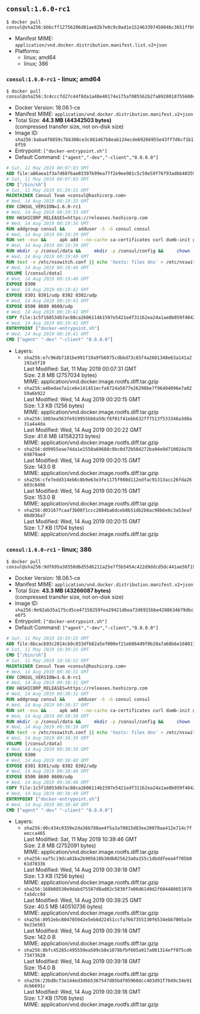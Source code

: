 ## `consul:1.6.0-rc1`

```console
$ docker pull consul@sha256:bbbcff12756286d81ae82b7e0c9c0ad1e152463397450846c3651ffb94069064
```

-	Manifest MIME: `application/vnd.docker.distribution.manifest.list.v2+json`
-	Platforms:
	-	linux; amd64
	-	linux; 386

### `consul:1.6.0-rc1` - linux; amd64

```console
$ docker pull consul@sha256:3c4cccfd27c44f8da1a48e40174e175af085562b2fa8928018755600cb10cf69
```

-	Docker Version: 18.06.1-ce
-	Manifest MIME: `application/vnd.docker.distribution.manifest.v2+json`
-	Total Size: **44.3 MB (44342503 bytes)**  
	(compressed transfer size, not on-disk size)
-	Image ID: `sha256:baba4f8859c7bb308ce3c861467b8eab124ecde69266955e43ff7d6cf1b18f59`
-	Entrypoint: `["docker-entrypoint.sh"]`
-	Default Command: `["agent","-dev","-client","0.0.0.0"]`

```dockerfile
# Sat, 11 May 2019 00:07:03 GMT
ADD file:a86aea1f3a7d68f6ae03397b99ea77f2e9ee901c5c59e59f76f93adbb4035913 in / 
# Sat, 11 May 2019 00:07:03 GMT
CMD ["/bin/sh"]
# Sat, 11 May 2019 01:39:31 GMT
MAINTAINER Consul Team <consul@hashicorp.com>
# Wed, 14 Aug 2019 00:19:33 GMT
ENV CONSUL_VERSION=1.6.0-rc1
# Wed, 14 Aug 2019 00:19:33 GMT
ENV HASHICORP_RELEASES=https://releases.hashicorp.com
# Wed, 14 Aug 2019 00:19:34 GMT
RUN addgroup consul &&     adduser -S -G consul consul
# Wed, 14 Aug 2019 00:19:39 GMT
RUN set -eux &&     apk add --no-cache ca-certificates curl dumb-init gnupg libcap openssl su-exec iputils jq &&     gpg --keyserver pgp.mit.edu --recv-keys 91A6E7F85D05C65630BEF18951852D87348FFC4C &&     mkdir -p /tmp/build &&     cd /tmp/build &&     apkArch="$(apk --print-arch)" &&     case "${apkArch}" in         aarch64) consulArch='arm64' ;;         armhf) consulArch='arm' ;;         x86) consulArch='386' ;;         x86_64) consulArch='amd64' ;;         *) echo >&2 "error: unsupported architecture: ${apkArch} (see ${HASHICORP_RELEASES}/consul/${CONSUL_VERSION}/)" && exit 1 ;;     esac &&     wget ${HASHICORP_RELEASES}/consul/${CONSUL_VERSION}/consul_${CONSUL_VERSION}_linux_${consulArch}.zip &&     wget ${HASHICORP_RELEASES}/consul/${CONSUL_VERSION}/consul_${CONSUL_VERSION}_SHA256SUMS &&     wget ${HASHICORP_RELEASES}/consul/${CONSUL_VERSION}/consul_${CONSUL_VERSION}_SHA256SUMS.sig &&     gpg --batch --verify consul_${CONSUL_VERSION}_SHA256SUMS.sig consul_${CONSUL_VERSION}_SHA256SUMS &&     grep consul_${CONSUL_VERSION}_linux_${consulArch}.zip consul_${CONSUL_VERSION}_SHA256SUMS | sha256sum -c &&     unzip -d /bin consul_${CONSUL_VERSION}_linux_${consulArch}.zip &&     cd /tmp &&     rm -rf /tmp/build &&     apk del gnupg openssl &&     rm -rf /root/.gnupg &&     consul version
# Wed, 14 Aug 2019 00:19:39 GMT
RUN mkdir -p /consul/data &&     mkdir -p /consul/config &&     chown -R consul:consul /consul
# Wed, 14 Aug 2019 00:19:40 GMT
RUN test -e /etc/nsswitch.conf || echo 'hosts: files dns' > /etc/nsswitch.conf
# Wed, 14 Aug 2019 00:19:40 GMT
VOLUME [/consul/data]
# Wed, 14 Aug 2019 00:19:40 GMT
EXPOSE 8300
# Wed, 14 Aug 2019 00:19:41 GMT
EXPOSE 8301 8301/udp 8302 8302/udp
# Wed, 14 Aug 2019 00:19:41 GMT
EXPOSE 8500 8600 8600/udp
# Wed, 14 Aug 2019 00:19:41 GMT
COPY file:1c5f16053db7ac80ca2606114b1597e5421edf31162ea24a1ae8b059f48426f0 in /usr/local/bin/docker-entrypoint.sh 
# Wed, 14 Aug 2019 00:19:41 GMT
ENTRYPOINT ["docker-entrypoint.sh"]
# Wed, 14 Aug 2019 00:19:41 GMT
CMD ["agent" "-dev" "-client" "0.0.0.0"]
```

-	Layers:
	-	`sha256:e7c96db7181be991f19a9fb6975cdbbd73c65f4a2681348e63a141a2192a5f10`  
		Last Modified: Sat, 11 May 2019 00:07:31 GMT  
		Size: 2.8 MB (2757034 bytes)  
		MIME: application/vnd.docker.image.rootfs.diff.tar.gzip
	-	`sha256:a46edae7a1ce6e141451ecfa8724a5877e26298be7f96404096e7a0259a6b922`  
		Last Modified: Wed, 14 Aug 2019 00:20:15 GMT  
		Size: 1.3 KB (1256 bytes)  
		MIME: application/vnd.docker.image.rootfs.diff.tar.gzip
	-	`sha256:1003ea563fe919955bb6a50cf8f01f41ebb632ff7513f533346a3d8a31a4a4da`  
		Last Modified: Wed, 14 Aug 2019 00:20:22 GMT  
		Size: 41.6 MB (41582213 bytes)  
		MIME: application/vnd.docker.image.rootfs.diff.tar.gzip
	-	`sha256:dd9955eae74da1e1550a69688c9bc0d72b504272ba94e9d710024a7869879aed`  
		Last Modified: Wed, 14 Aug 2019 00:20:15 GMT  
		Size: 143.0 B  
		MIME: application/vnd.docker.image.rootfs.diff.tar.gzip
	-	`sha256:cfe7edd314eb6c8b9e63e3fe1175f980d112edfac91313acc26fda26603c8496`  
		Last Modified: Wed, 14 Aug 2019 00:20:15 GMT  
		Size: 153.0 B  
		MIME: application/vnd.docker.image.rootfs.diff.tar.gzip
	-	`sha256:d03167fcaaf3b08f1ccc2884ba6dceb8b51db2b6ac98b6e6c3a53eaf80d036a7`  
		Last Modified: Wed, 14 Aug 2019 00:20:15 GMT  
		Size: 1.7 KB (1704 bytes)  
		MIME: application/vnd.docker.image.rootfs.diff.tar.gzip

### `consul:1.6.0-rc1` - linux; 386

```console
$ docker pull consul@sha256:9df695a38550d6d55d6211a25e7f5b5454c422d9ddcd5dc441ae56f1901e5925
```

-	Docker Version: 18.06.1-ce
-	Manifest MIME: `application/vnd.docker.distribution.manifest.v2+json`
-	Total Size: **43.3 MB (43266087 bytes)**  
	(compressed transfer size, not on-disk size)
-	Image ID: `sha256:0e92ab35a175cd5ce47158259fea29421d6ea72d6915bbe4288634679dbce6f5`
-	Entrypoint: `["docker-entrypoint.sh"]`
-	Default Command: `["agent","-dev","-client","0.0.0.0"]`

```dockerfile
# Sat, 11 May 2019 10:39:25 GMT
ADD file:6bcacb93c2814cb9c833dfb82a5ef000ef21e6864d9f0b20a7a68b6e16801700 in / 
# Sat, 11 May 2019 10:39:25 GMT
CMD ["/bin/sh"]
# Sat, 11 May 2019 10:56:52 GMT
MAINTAINER Consul Team <consul@hashicorp.com>
# Wed, 14 Aug 2019 00:38:31 GMT
ENV CONSUL_VERSION=1.6.0-rc1
# Wed, 14 Aug 2019 00:38:31 GMT
ENV HASHICORP_RELEASES=https://releases.hashicorp.com
# Wed, 14 Aug 2019 00:38:32 GMT
RUN addgroup consul &&     adduser -S -G consul consul
# Wed, 14 Aug 2019 00:38:37 GMT
RUN set -eux &&     apk add --no-cache ca-certificates curl dumb-init gnupg libcap openssl su-exec iputils jq &&     gpg --keyserver pgp.mit.edu --recv-keys 91A6E7F85D05C65630BEF18951852D87348FFC4C &&     mkdir -p /tmp/build &&     cd /tmp/build &&     apkArch="$(apk --print-arch)" &&     case "${apkArch}" in         aarch64) consulArch='arm64' ;;         armhf) consulArch='arm' ;;         x86) consulArch='386' ;;         x86_64) consulArch='amd64' ;;         *) echo >&2 "error: unsupported architecture: ${apkArch} (see ${HASHICORP_RELEASES}/consul/${CONSUL_VERSION}/)" && exit 1 ;;     esac &&     wget ${HASHICORP_RELEASES}/consul/${CONSUL_VERSION}/consul_${CONSUL_VERSION}_linux_${consulArch}.zip &&     wget ${HASHICORP_RELEASES}/consul/${CONSUL_VERSION}/consul_${CONSUL_VERSION}_SHA256SUMS &&     wget ${HASHICORP_RELEASES}/consul/${CONSUL_VERSION}/consul_${CONSUL_VERSION}_SHA256SUMS.sig &&     gpg --batch --verify consul_${CONSUL_VERSION}_SHA256SUMS.sig consul_${CONSUL_VERSION}_SHA256SUMS &&     grep consul_${CONSUL_VERSION}_linux_${consulArch}.zip consul_${CONSUL_VERSION}_SHA256SUMS | sha256sum -c &&     unzip -d /bin consul_${CONSUL_VERSION}_linux_${consulArch}.zip &&     cd /tmp &&     rm -rf /tmp/build &&     apk del gnupg openssl &&     rm -rf /root/.gnupg &&     consul version
# Wed, 14 Aug 2019 00:38:38 GMT
RUN mkdir -p /consul/data &&     mkdir -p /consul/config &&     chown -R consul:consul /consul
# Wed, 14 Aug 2019 00:38:39 GMT
RUN test -e /etc/nsswitch.conf || echo 'hosts: files dns' > /etc/nsswitch.conf
# Wed, 14 Aug 2019 00:38:39 GMT
VOLUME [/consul/data]
# Wed, 14 Aug 2019 00:38:39 GMT
EXPOSE 8300
# Wed, 14 Aug 2019 00:38:40 GMT
EXPOSE 8301 8301/udp 8302 8302/udp
# Wed, 14 Aug 2019 00:38:40 GMT
EXPOSE 8500 8600 8600/udp
# Wed, 14 Aug 2019 00:38:40 GMT
COPY file:1c5f16053db7ac80ca2606114b1597e5421edf31162ea24a1ae8b059f48426f0 in /usr/local/bin/docker-entrypoint.sh 
# Wed, 14 Aug 2019 00:38:40 GMT
ENTRYPOINT ["docker-entrypoint.sh"]
# Wed, 14 Aug 2019 00:38:40 GMT
CMD ["agent" "-dev" "-client" "0.0.0.0"]
```

-	Layers:
	-	`sha256:d0c434c0359e2da36b788ae4f5a3a70015d83ee20070aa412e714c7feecca465`  
		Last Modified: Sat, 11 May 2019 10:39:46 GMT  
		Size: 2.8 MB (2752091 bytes)  
		MIME: application/vnd.docker.image.rootfs.diff.tar.gzip
	-	`sha256:eaf5c19dca81ba2b905618b30db025623a0a155c1dbddfeea4f705b061d7833b`  
		Last Modified: Wed, 14 Aug 2019 00:39:18 GMT  
		Size: 1.3 KB (1256 bytes)  
		MIME: application/vnd.docker.image.rootfs.diff.tar.gzip
	-	`sha256:168b08530e9dabd75587d8ad02c5830f7a06d6149d2f604480651978fa5dcc9d`  
		Last Modified: Wed, 14 Aug 2019 00:39:25 GMT  
		Size: 40.5 MB (40510736 bytes)  
		MIME: application/vnd.docker.image.rootfs.diff.tar.gzip
	-	`sha256:8952ebc804785042e5eb6d22451ccfa7667355130f6534ebb7005a3e9e23e503`  
		Last Modified: Wed, 14 Aug 2019 00:39:18 GMT  
		Size: 142.0 B  
		MIME: application/vnd.docker.image.rootfs.diff.tar.gzip
	-	`sha256:8bfc45285c495559ea509cb8e1078bfbf605a917a081314eff075cd673473620`  
		Last Modified: Wed, 14 Aug 2019 00:39:18 GMT  
		Size: 154.0 B  
		MIME: application/vnd.docker.image.rootfs.diff.tar.gzip
	-	`sha256:23bd8cf3e144ed3d6b5367547d85bdf05960dcc403d91f7649c34e91dcb6691c`  
		Last Modified: Wed, 14 Aug 2019 00:39:18 GMT  
		Size: 1.7 KB (1708 bytes)  
		MIME: application/vnd.docker.image.rootfs.diff.tar.gzip
